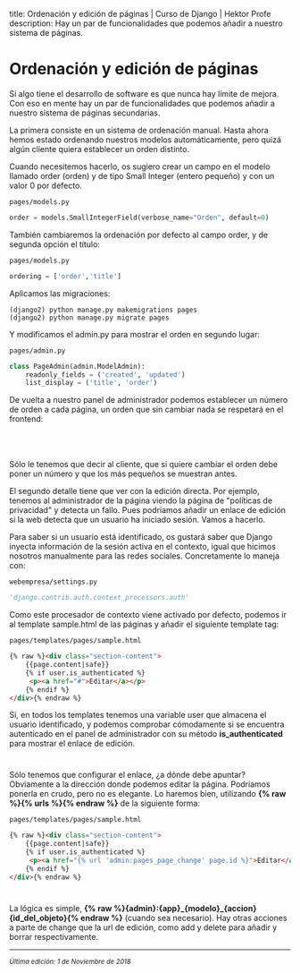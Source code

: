 title: Ordenación y edición de páginas | Curso de Django | Hektor Profe
description: Hay un par de funcionalidades que podemos añadir a nuestro sistema de páginas.

<style>
.admonition.note > .superfences-tabs > label:hover, .headerlink{ color: #018dc5 !important; }
.admonition.note { box-shadow: none; margin: 0; padding: 0; border-left: 0; border-radius: 0; font-size: 105%; }
.admonition.note label{ font-size: 91%; }
.admonition.note > .admonition-title { display: none; }
</style>

# Ordenación y edición de páginas

Si algo tiene el desarrollo de software es que nunca hay límite de mejora. Con eso en mente hay un par de funcionalidades que podemos añadir a nuestro sistema de páginas secundarias.

La primera consiste en un sistema de ordenación manual. Hasta ahora hemos estado ordenando nuestros modelos automáticamente, pero quizá algún cliente quiera establecer un orden distinto.

Cuando necesitemos hacerlo, os sugiero crear un campo en el modelo llamado order (orden) y de tipo Small Integer (entero pequeño) y con un valor 0 por defecto.

`pages/models.py`
```python
order = models.SmallIntegerField(verbose_name="Orden", default=0)
``` 

También cambiaremos la ordenación por defecto al campo order, y de segunda opción el título:

`pages/models.py`
```python
ordering = ['order','title']
``` 

Aplicamos las migraciones:

```
(django2) python manage.py makemigrations pages
(django2) python manage.py migrate pages
```

Y modificamos el admin.py para mostrar el orden en segundo lugar:

`pages/admin.py`
```python
class PageAdmin(admin.ModelAdmin):
    readonly_fields = ('created', 'updated')
    list_display = ('title', 'order')
``` 

De vuelta a nuestro panel de administrador podemos establecer un número de orden a cada página, un orden que sin cambiar nada se respetará en el frontend:

<div style="text-align:center;margin-top:25px"><img class="lazy" data-src="{{cdn}}/django/webempresa/56.png" style="max-width:450px"/></div>

<div style="text-align:center;margin-top:25px"><img class="lazy" data-src="{{cdn}}/django/webempresa/57.png" style="max-width:400px"/></div>

Sólo le tenemos que decir al cliente, que si quiere cambiar el orden debe poner un número y que los más pequeños se muestran antes. 

El segundo detalle tiene que ver con la edición directa. Por ejemplo, tenemos al administrador de la página viendo la página de "políticas de privacidad" y detecta un fallo. Pues podríamos añadir un enlace de edición si la web detecta que un usuario ha iniciado sesión. Vamos a hacerlo.

Para saber si un usuario está identificado, os gustará saber que Django inyecta información de la sesión activa en el contexto, igual que hicimos nosotros manualmente para las redes sociales. Concretamente lo maneja con:

`webempresa/settings.py`
```python
'django.contrib.auth.context_processors.auth'
``` 

Como este procesador de contexto viene activado por defecto, podemos ir al template sample.html de las páginas y añadir el siguiente template tag:

`pages/templates/pages/sample.html`
```html
{% raw %}<div class="section-content">
    {{page.content|safe}}
    {% if user.is_authenticated %}
     <p><a href="#">Editar</a></p>
    {% endif %}
</div>{% endraw %}
```

Sí, en todos los templates tenemos una variable user que almacena el usuario identificado, y podemos comprobar cómodamente si se encuentra autenticado en el panel de administrador con su método **is_authenticated** para mostrar el enlace de edición.

<div style="text-align:center;margin-top:25px"><img class="lazy" data-src="{{cdn}}/django/webempresa/58.png" style="max-width:150px"/></div>

Sólo tenemos que configurar el enlace, ¿a dónde debe apuntar? Obviamente a la dirección donde podemos editar la página. Podríamos ponerla en crudo, pero no es elegante. Lo haremos bien, utilizando **{% raw %}{% urls %}{% endraw %}** de la siguiente forma:

`pages/templates/pages/sample.html`
```html
{% raw %}<div class="section-content">
    {{page.content|safe}}
    {% if user.is_authenticated %}
     <p><a href="{% url 'admin:pages_page_change' page.id %}">Editar</a></p>
    {% endif %}
</div>{% endraw %}
```

<div style="text-align:center;margin-top:25px"><img class="lazy" data-src="{{cdn}}/django/webempresa/59.png" style="max-width:385px"/></div>

La lógica es simple, **{% raw %}{admin}:{app}&#95;{modelo}&#95;{accion} {id_del_objeto}{% endraw %}** (cuando sea necesario). Hay otras acciones a parte de change que la url de edición, como add y delete para añadir y borrar respectivamente.

___
<small class="edited"><i>Última edición: 1 de Noviembre de 2018</i></small>